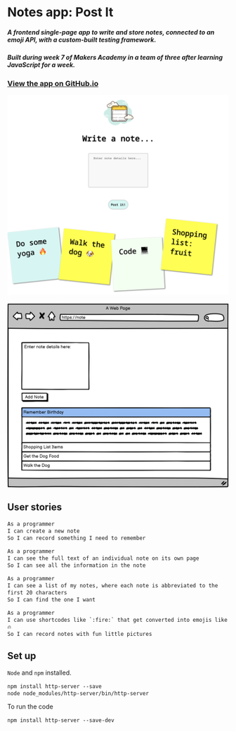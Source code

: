# Notes app: Post It

##### A frontend single-page app to write and store notes, connected to an emoji API, with a custom-built testing framework.

##### Built during week 7 of Makers Academy in a team of three after learning JavaScript for a week.

### [View the app on GitHub.io](https://lildann.github.io/notes_app/)

![Post It App](images/post-it.png)

![Wireframes plan](images/wireframe.png)

## User stories

```
As a programmer
I can create a new note
So I can record something I need to remember
```
```
As a programmer
I can see the full text of an individual note on its own page
So I can see all the information in the note
```
```
As a programmer
I can see a list of my notes, where each note is abbreviated to the first 20 characters
So I can find the one I want
```
```
As a programmer
I can use shortcodes like `:fire:` that get converted into emojis like 🔥
So I can record notes with fun little pictures
```




## Set up

`Node` and `npm` installed.

```
npm install http-server --save
node node_modules/http-server/bin/http-server
```

To run the code

```
npm install http-server --save-dev
```
